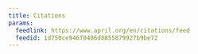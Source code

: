 ```yaml
---
title: Citations
params:
  feedlink: https://www.april.org/en/citations/feed
  feedid: 1d750ce946f0486d8855879927b9be72
---
```

